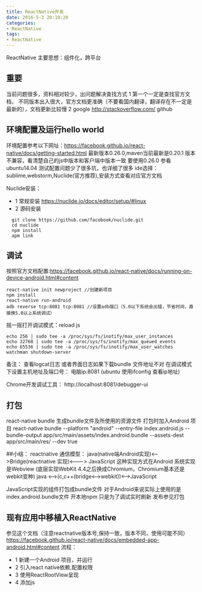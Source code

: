 ```yaml
---
title: ReactNative开发
date: 2016-5-3 20:10:20
categories:
- ReactNative
tags:
- ReactNative
---
```


ReactNative
主要思想：组件化，跨平台

<!--more-->

## 重要
  当前问题很多，资料相对较少，出问题解决查找方式
  1 第一个一定是查找官方文档， 不同版本出入很大，官方文档更准确（不要看国内翻译，翻译存在不一定是最新的），文档更新比较慢
  2 google http://stackoverflow.com/  github

## 环境配置及运行hello world
  环境配置参考以下网址：https://facebook.github.io/react-native/docs/getting-started.html
  最新版本0.26.0,maven当前最新是0.20.1 版本不兼容，看清楚自己的js中版本和客户端中版本一致
  要使用0.26.0 参看
  ubuntu14.04 测试配置问题少了很多坑，也详细了很多
  ide选择：sublime,webstorm,Nuclide(官方推荐),安装方式查看对应官方文档

  Nuclide安装：
  - 1 常规安装 https://nuclide.io/docs/editor/setup/#linux
  - 2 源码安装
  ```
    git clone https://github.com/facebook/nuclide.git
    cd nuclide
    npm install
    apm link
  ```

## 调试
  按照官方文档配置:https://facebook.github.io/react-native/docs/running-on-device-android.html#content
  ```
  react-native init newproject //创建新项目
  npm install
  react-native run-android
  adb reverse tcp:8081 tcp:8081 //设置adb端口（5.0以下系统会出错，节省时间，直接换5.0以上系统调试）
  ```
  摇一摇打开调试模式：reload js
```
echo 256 | sudo tee -a /proc/sys/fs/inotify/max_user_instances
echo 32768 | sudo tee -a /proc/sys/fs/inotify/max_queued_events
echo 65536 | sudo tee -a /proc/sys/fs/inotify/max_user_watches
watchman shutdown-server
```
  备注： 查看logcat日志 或者界面日志如果下载bundle 文件地址不对
  在调试模式下设置主机地址及端口号：  电脑ip:8081 (ubuntu 使用ifconfig 查看ip地址)

  Chrome开发调试工具： http://localhost:8081/debugger-ui

## 打包
  react-native bundle 生成bundle文件及所使用的资源文件 打包时加入Android 项目
  react-native bundle  --platform "android"  --entry-file index.android.js --bundle-output app/src/main/assets/index.android.bundle  --assets-dest app/src/main/res/ --dev true

##小结：
   reactnative 通信模型：
   java(native端Android实现)<-->Bridge(reactnative 实现)<---> JavaScript
   这种实现方式在Android 系统实现是Webview (底层实现WebKit 4.4之后换成Chromium，Chromium基本还是webkit变种)
   java <-->(c,c++(bridge<-->webkit))<-->JavaScript

   JavaScript实现的组件打包成bundle文件
   对于Android来说实际上使用的是index.android.bundle文件
   开本地npm 只是为了调试实时刷新
   发布参见打包


## 现有应用中移植入ReactNative
  参见这个文档（注意reactnative版本号,保持一致，版本不同，使用可能不同）
  https://facebook.github.io/react-native/docs/embedded-app-android.html#content
  流程：
  - 1 新建一个Android 项目，并运行
  - 2 引入react native依赖,配置权限
  - 3 使用ReactRootView呈现
  - 4 添加js
